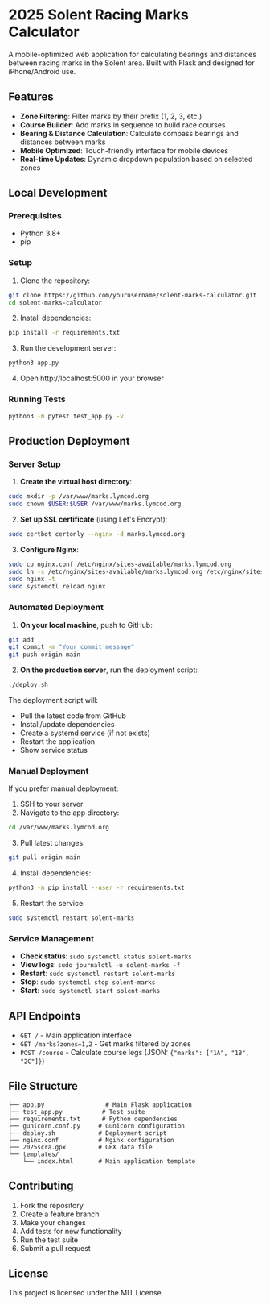# 2025 Solent Racing Marks Calculator

A mobile-optimized web application for calculating bearings and distances between racing marks in the Solent area. Built with Flask and designed for iPhone/Android use.

## Features

- **Zone Filtering**: Filter marks by their prefix (1, 2, 3, etc.)
- **Course Builder**: Add marks in sequence to build race courses
- **Bearing & Distance Calculation**: Calculate compass bearings and distances between marks
- **Mobile Optimized**: Touch-friendly interface for mobile devices
- **Real-time Updates**: Dynamic dropdown population based on selected zones

## Local Development

### Prerequisites

- Python 3.8+
- pip

### Setup

1. Clone the repository:
```bash
git clone https://github.com/yourusername/solent-marks-calculator.git
cd solent-marks-calculator
```

2. Install dependencies:
```bash
pip install -r requirements.txt
```

3. Run the development server:
```bash
python3 app.py
```

4. Open http://localhost:5000 in your browser

### Running Tests

```bash
python3 -m pytest test_app.py -v
```

## Production Deployment

### Server Setup

1. **Create the virtual host directory**:
```bash
sudo mkdir -p /var/www/marks.lymcod.org
sudo chown $USER:$USER /var/www/marks.lymcod.org
```

2. **Set up SSL certificate** (using Let's Encrypt):
```bash
sudo certbot certonly --nginx -d marks.lymcod.org
```

3. **Configure Nginx**:
```bash
sudo cp nginx.conf /etc/nginx/sites-available/marks.lymcod.org
sudo ln -s /etc/nginx/sites-available/marks.lymcod.org /etc/nginx/sites-enabled/
sudo nginx -t
sudo systemctl reload nginx
```

### Automated Deployment

1. **On your local machine**, push to GitHub:
```bash
git add .
git commit -m "Your commit message"
git push origin main
```

2. **On the production server**, run the deployment script:
```bash
./deploy.sh
```

The deployment script will:
- Pull the latest code from GitHub
- Install/update dependencies
- Create a systemd service (if not exists)
- Restart the application
- Show service status

### Manual Deployment

If you prefer manual deployment:

1. SSH to your server
2. Navigate to the app directory:
```bash
cd /var/www/marks.lymcod.org
```

3. Pull latest changes:
```bash
git pull origin main
```

4. Install dependencies:
```bash
python3 -m pip install --user -r requirements.txt
```

5. Restart the service:
```bash
sudo systemctl restart solent-marks
```

### Service Management

- **Check status**: `sudo systemctl status solent-marks`
- **View logs**: `sudo journalctl -u solent-marks -f`
- **Restart**: `sudo systemctl restart solent-marks`
- **Stop**: `sudo systemctl stop solent-marks`
- **Start**: `sudo systemctl start solent-marks`

## API Endpoints

- `GET /` - Main application interface
- `GET /marks?zones=1,2` - Get marks filtered by zones
- `POST /course` - Calculate course legs (JSON: `{"marks": ["1A", "1B", "2C"]}`)

## File Structure

```
├── app.py                 # Main Flask application
├── test_app.py           # Test suite
├── requirements.txt      # Python dependencies
├── gunicorn.conf.py     # Gunicorn configuration
├── deploy.sh            # Deployment script
├── nginx.conf           # Nginx configuration
├── 2025scra.gpx         # GPX data file
└── templates/
    └── index.html       # Main application template
```

## Contributing

1. Fork the repository
2. Create a feature branch
3. Make your changes
4. Add tests for new functionality
5. Run the test suite
6. Submit a pull request

## License

This project is licensed under the MIT License. 